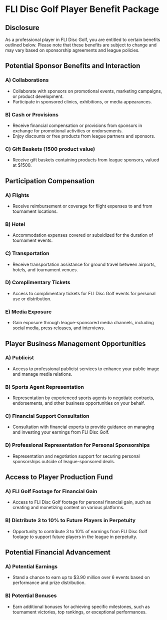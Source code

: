 # FLI Disc Golf Player Benefit Package

## Disclosure

As a professional player in FLI Disc Golf, you are entitled to certain benefits outlined below. Please note that these benefits are subject to change and may vary based on sponsorship agreements and league policies.

## Potential Sponsor Benefits and Interaction

### A) Collaborations

- Collaborate with sponsors on promotional events, marketing campaigns, or product development.
- Participate in sponsored clinics, exhibitions, or media appearances.

### B) Cash or Provisions

- Receive financial compensation or provisions from sponsors in exchange for promotional activities or endorsements.
- Enjoy discounts or free products from league partners and sponsors.

### C) Gift Baskets (1500 product value)

- Receive gift baskets containing products from league sponsors, valued at $1500.

## Participation Compensation

### A) Flights

- Receive reimbursement or coverage for flight expenses to and from tournament locations.

### B) Hotel

- Accommodation expenses covered or subsidized for the duration of tournament events.

### C) Transportation

- Receive transportation assistance for ground travel between airports, hotels, and tournament venues.

### D) Complimentary Tickets

- Access to complimentary tickets for FLI Disc Golf events for personal use or distribution.

### E) Media Exposure

- Gain exposure through league-sponsored media channels, including social media, press releases, and interviews.

## Player Business Management Opportunities

### A) Publicist

- Access to professional publicist services to enhance your public image and manage media relations.

### B) Sports Agent Representation

- Representation by experienced sports agents to negotiate contracts, endorsements, and other business opportunities on your behalf.

### C) Financial Support Consultation

- Consultation with financial experts to provide guidance on managing and investing your earnings from FLI Disc Golf.

### D) Professional Representation for Personal Sponsorships

- Representation and negotiation support for securing personal sponsorships outside of league-sponsored deals.

## Access to Player Production Fund

### A) FLI Golf Footage for Financial Gain

- Access to FLI Disc Golf footage for personal financial gain, such as creating and monetizing content on various platforms.

### B) Distribute 3 to 10% to Future Players in Perpetuity

- Opportunity to contribute 3 to 10% of earnings from FLI Disc Golf footage to support future players in the league in perpetuity.

## Potential Financial Advancement

### A) Potential Earnings

- Stand a chance to earn up to $3.90 million over 6 events based on performance and prize distribution.

### B) Potential Bonuses

- Earn additional bonuses for achieving specific milestones, such as tournament victories, top rankings, or exceptional performances.
